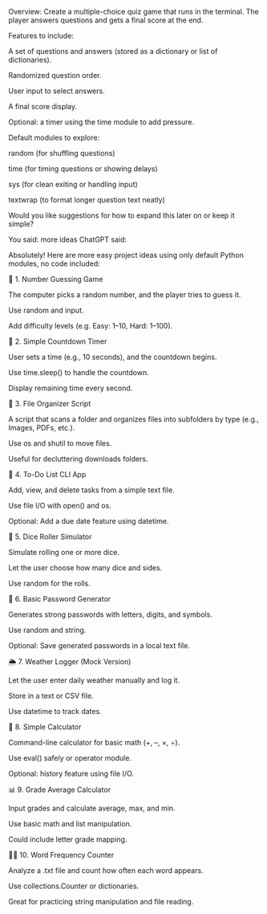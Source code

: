 Overview:
Create a multiple-choice quiz game that runs in the terminal. The player answers questions and gets a final score at the end.

Features to include:

A set of questions and answers (stored as a dictionary or list of dictionaries).

Randomized question order.

User input to select answers.

A final score display.

Optional: a timer using the time module to add pressure.

Default modules to explore:

random (for shuffling questions)

time (for timing questions or showing delays)

sys (for clean exiting or handling input)

textwrap (to format longer question text neatly)

Would you like suggestions for how to expand this later on or keep it simple?

You said:
more ideas
ChatGPT said:

Absolutely! Here are more easy project ideas using only default Python modules, no code included:

🔢 1. Number Guessing Game

The computer picks a random number, and the player tries to guess it.

Use random and input.

Add difficulty levels (e.g. Easy: 1–10, Hard: 1–100).

📆 2. Simple Countdown Timer

User sets a time (e.g., 10 seconds), and the countdown begins.

Use time.sleep() to handle the countdown.

Display remaining time every second.

📁 3. File Organizer Script

A script that scans a folder and organizes files into subfolders by type (e.g., Images, PDFs, etc.).

Use os and shutil to move files.

Useful for decluttering downloads folders.

📝 4. To-Do List CLI App

Add, view, and delete tasks from a simple text file.

Use file I/O with open() and os.

Optional: Add a due date feature using datetime.

🎲 5. Dice Roller Simulator

Simulate rolling one or more dice.

Let the user choose how many dice and sides.

Use random for the rolls.

🔐 6. Basic Password Generator

Generates strong passwords with letters, digits, and symbols.

Use random and string.

Optional: Save generated passwords in a local text file.

🌦️ 7. Weather Logger (Mock Version)

Let the user enter daily weather manually and log it.

Store in a text or CSV file.

Use datetime to track dates.

🧮 8. Simple Calculator

Command-line calculator for basic math (+, –, ×, ÷).

Use eval() safely or operator module.

Optional: history feature using file I/O.

📊 9. Grade Average Calculator

Input grades and calculate average, max, and min.

Use basic math and list manipulation.

Could include letter grade mapping.

🕵️‍♂️ 10. Word Frequency Counter

Analyze a .txt file and count how often each word appears.

Use collections.Counter or dictionaries.

Great for practicing string manipulation and file reading.
